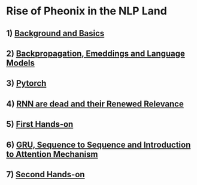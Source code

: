 # Rise of Pheonix in the NLP Land

## 1) [Background and Basics](https://garima-mahato.github.io/END2/Session1-Background_And_Very_Basics)

## 2) [Backpropagation, Emeddings and Language Models](https://garima-mahato.github.io/END2/Session2-BackProp_Embeddings_and_Language_Models)

## 3) [Pytorch](https://garima-mahato.github.io/END2/Session3-PyTorch)

## 4) [RNN are dead and their Renewed Relevance](https://garima-mahato.github.io/END2/Session4-RNN_are_dead%2C_and_their_renewed_relevance)

## 5) [First Hands-on](https://garima-mahato.github.io/END2/Session5-FirstHands-on)

## 6) [GRU, Sequence to Sequence and Introduction to Attention Mechanism](https://garima-mahato.github.io/END2/Session6-GRUs%2CSeq2SeqandIntroductiontoAttentionMechanism)

## 7) [Second Hands-on](https://garima-mahato.github.io/END2/Session7-SecondHands-on)
